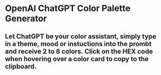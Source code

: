 # OpenAI ChatGPT Color Palette Generator

## Let ChatGPT be your color assistant, simply type in a theme, mood or instuctions into the prombt and receive 2 to 8 colors.  Click on the HEX code when hovering over a color card to copy to the clipboard.
